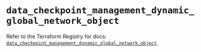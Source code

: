 # `data_checkpoint_management_dynamic_global_network_object`

Refer to the Terraform Registry for docs: [`data_checkpoint_management_dynamic_global_network_object`](https://registry.terraform.io/providers/checkpointsw/checkpoint/2.11.0/docs/data-sources/management_dynamic_global_network_object).
